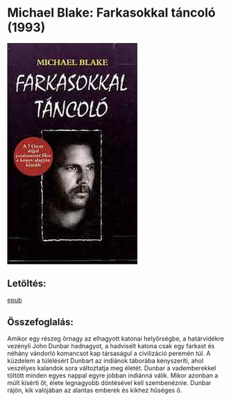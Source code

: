 # <a name="id_721">Michael Blake: Farkasokkal táncoló (1993)</a>
<img src="https://github.com/BercziSandor/calibre_lib/raw/main/Michael%20Blake/Farkasokkal%20tancolo%20%28721%29/cover.jpg" alt="cover" width="300"/>

## Letöltés:
[epub](https://github.com/BercziSandor/calibre_lib/raw/main/Michael%20Blake/Farkasokkal%20tancolo%20%28721%29/Farkasokkal%20tancolo%20-%20Michael%20Blake.epub)

## Összefoglalás:
<p class="description">Amikor egy részeg őrnagy az elhagyott katonai helyőrségbe, a határvidékre vezényli John Dunbar hadnagyot, a hadviselt katona csak egy farkast és néhány vándorló komancsot kap társaságul a civilizáció peremén túl. A küzdelem a túlélésért Dunbart az indiánok táborába kényszeríti, ahol veszélyes kalandok sora változtatja meg életét. Dunbar a vademberekkel töltött minden egyes nappal egyre jobban indiánná válik. Mikor azonban a múlt kísérti őt, élete legnagyobb döntésével kell szembenéznie. Dunbar rájön, kik valójában az alantas emberek és kikhez hűséges ő.</p>

